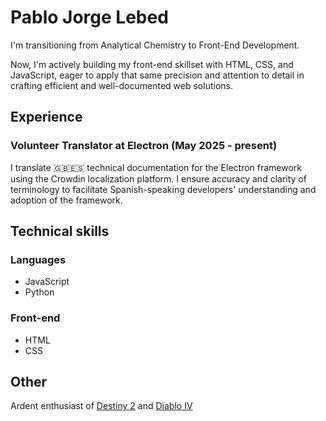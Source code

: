 # Pablo Jorge Lebed
I'm transitioning from Analytical Chemistry to Front-End Development.

Now, I'm actively building my front-end skillset with HTML, CSS, and JavaScript, eager to apply that same precision and attention to detail in crafting efficient and well-documented web solutions.

## Experience

### Volunteer Translator at Electron (May 2025 - present)

I translate 🇬🇧🇪🇸 technical documentation for the Electron framework using the Crowdin localization platform. I ensure accuracy and clarity of terminology to facilitate Spanish-speaking developers' understanding and adoption of the framework.

## Technical skills

### Languages

+ JavaScript
+ Python

### Front-end

+ HTML
+ CSS

## Other

Ardent enthusiast of [Destiny 2](https://www.bungie.net/7/en/destiny) and [Diablo IV](https://diablo4.blizzard.com/en-gb/)

